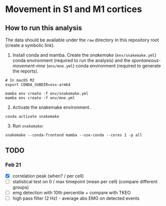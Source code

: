 # Movement in S1 and M1 cortices

## How to run this analysis

The data should be available under the `raw` directory in this repository root (create a symbolic link).

1. Install conda and mamba. Create the _snakemake_ (`env/snakemake.yml`) conda environment
   (required to run the analysis) and the _spontaneous-movement-mne_ (`env/mne.yml`) conda environment
   (required to generate the reports).

```shell
# In macOS M2
export CONDA_SUBDIR=osx-arm64
```

```shell
mamba env create -f env/snakemake.yml
mamba env create -f env/mne.yml
```

2. Activate the snakemake environment.

```shell
conda activate snakemake
```

3. Run ``snakemake``:

```shell
snakemake --conda-frontend mamba --use-conda --cores 1 -p all
```

## TODO

### Feb 21

- [x] correlation peak (when? / per cell)
- [ ] statistical test on 0 / max timepoint (mean per cell) (compare different groups)
- [ ] emg detection with 10th percentile + compare with TKEO
- [ ] high pass filter (2 Hz) - average abs EMG on detected events
